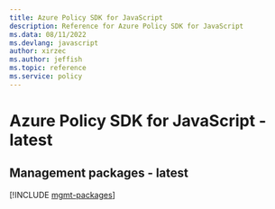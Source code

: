 ```yaml
---
title: Azure Policy SDK for JavaScript
description: Reference for Azure Policy SDK for JavaScript
ms.data: 08/11/2022
ms.devlang: javascript
author: xirzec
ms.author: jeffish
ms.topic: reference
ms.service: policy
---
```

# Azure Policy SDK for JavaScript - latest

## Management packages - latest
[!INCLUDE [mgmt-packages](policy-mgmt-index.md)]